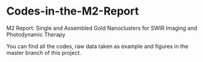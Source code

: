 # Codes-in-the-M2-Report
M2 Report: Single and Assembled Gold Nanoclusters for SWIR Imaging and Photodynamic Therapy  

You can find all the codes, raw data taken as example and figures in the master branch of this project.
